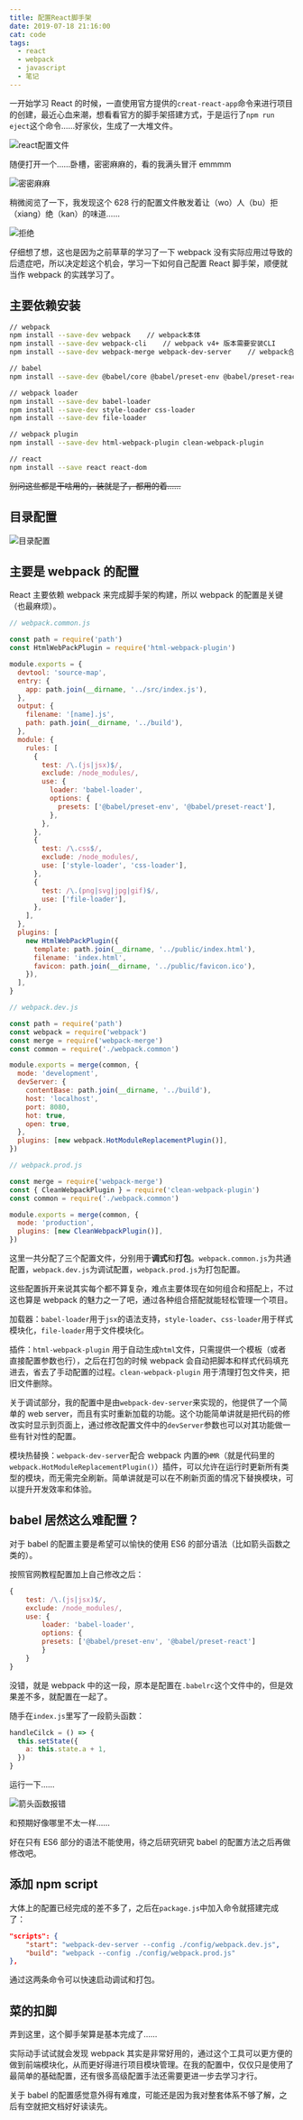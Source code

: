 ```yaml
---
title: 配置React脚手架
date: 2019-07-18 21:16:00
cat: code
tags:
  - react
  - webpack
  - javascript
  - 笔记
---
```


一开始学习 React 的时候，一直使用官方提供的`creat-react-app`命令来进行项目的创建，最近心血来潮，想看看官方的脚手架搭建方式，于是运行了`npm run eject`这个命令……好家伙，生成了一大堆文件。

![react配置文件][1]

随便打开一个……卧槽，密密麻麻的，看的我满头冒汗 emmmm

![密密麻麻][2]

稍微阅览了一下，我发现这个 628 行的配置文件散发着让（wo）人（bu）拒（xiang）绝（kan）的味道……

![拒绝][3]

仔细想了想，这也是因为之前草草的学习了一下 webpack 没有实际应用过导致的后遗症吧，所以决定趁这个机会，学习一下如何自己配置 React 脚手架，顺便就当作 webpack 的实践学习了。

## 主要依赖安装

```bash
// webpack
npm install --save-dev webpack    // webpack本体
npm install --save-dev webpack-cli    // webpack v4+ 版本需要安装CLI
npm install --save-dev webpack-merge webpack-dev-server    // webpack合并工具 | webpack调试工具

// babel
npm install --save-dev @babel/core @babel/preset-env @babel/preset-react    // babel支持

// webpack loader
npm install --save-dev babel-loader
npm install --save-dev style-loader css-loader
npm install --save-dev file-loader

// webpack plugin
npm install --save-dev html-webpack-plugin clean-webpack-plugin

// react
npm install --save react react-dom
```

~~别问这些都是干啥用的，装就是了，都用的着……~~

## 目录配置

![目录配置][4]

## 主要是 webpack 的配置

React 主要依赖 webpack 来完成脚手架的构建，所以 webpack 的配置是关键（也最麻烦）。

```js
// webpack.common.js

const path = require('path')
const HtmlWebPackPlugin = require('html-webpack-plugin')

module.exports = {
  devtool: 'source-map',
  entry: {
    app: path.join(__dirname, '../src/index.js'),
  },
  output: {
    filename: '[name].js',
    path: path.join(__dirname, '../build'),
  },
  module: {
    rules: [
      {
        test: /\.(js|jsx)$/,
        exclude: /node_modules/,
        use: {
          loader: 'babel-loader',
          options: {
            presets: ['@babel/preset-env', '@babel/preset-react'],
          },
        },
      },
      {
        test: /\.css$/,
        exclude: /node_modules/,
        use: ['style-loader', 'css-loader'],
      },
      {
        test: /\.(png|svg|jpg|gif)$/,
        use: ['file-loader'],
      },
    ],
  },
  plugins: [
    new HtmlWebPackPlugin({
      template: path.join(__dirname, '../public/index.html'),
      filename: 'index.html',
      favicon: path.join(__dirname, '../public/favicon.ico'),
    }),
  ],
}
```

```js
// webpack.dev.js

const path = require('path')
const webpack = require('webpack')
const merge = require('webpack-merge')
const common = require('./webpack.common')

module.exports = merge(common, {
  mode: 'development',
  devServer: {
    contentBase: path.join(__dirname, '../build'),
    host: 'localhost',
    port: 8080,
    hot: true,
    open: true,
  },
  plugins: [new webpack.HotModuleReplacementPlugin()],
})
```

```js
// webpack.prod.js

const merge = require('webpack-merge')
const { CleanWebpackPlugin } = require('clean-webpack-plugin')
const common = require('./webpack.common')

module.exports = merge(common, {
  mode: 'production',
  plugins: [new CleanWebpackPlugin()],
})
```

这里一共分配了三个配置文件，分别用于**调式**和**打包**。`webpack.common.js`为共通配置，`webpack.dev.js`为调试配置，`webpack.prod.js`为打包配置。

这些配置拆开来说其实每个都不算复杂，难点主要体现在如何组合和搭配上，不过这也算是 webpack 的魅力之一了吧，通过各种组合搭配就能轻松管理一个项目。

加载器：`babel-loader`用于`jsx`的语法支持，`style-loader`、`css-loader`用于样式模块化，`file-loader`用于文件模块化。

插件：`html-webpack-plugin` 用于自动生成`html`文件，只需提供一个模板（或者直接配置参数也行），之后在打包的时候 webpack 会自动把脚本和样式代码填充进去，省去了手动配置的过程。`clean-webpack-plugin` 用于清理打包文件夹，把旧文件删除。

关于调试部分，我的配置中是由`webpack-dev-server`来实现的，他提供了一个简单的 web server，而且有实时重新加载的功能。这个功能简单讲就是把代码的修改实时显示到页面上，通过修改配置文件中的`devServer`参数也可以对其功能做一些有针对性的配置。

模块热替换：`webpack-dev-server`配合 webpack 内置的`HMR`（就是代码里的`webpack.HotModuleReplacementPlugin()`）插件，可以允许在运行时更新所有类型的模块，而无需完全刷新。简单讲就是可以在不刷新页面的情况下替换模块，可以提升开发效率和体验。

## babel 居然这么难配置？

对于 babel 的配置主要是希望可以愉快的使用 ES6 的部分语法（比如箭头函数之类的）。

按照官网教程配置加上自己修改之后：

```js
{
    test: /\.(js|jsx)$/,
    exclude: /node_modules/,
    use: {
        loader: 'babel-loader',
        options: {
        presets: ['@babel/preset-env', '@babel/preset-react']
        }
    }
}
```

没错，就是 webpack 中的这一段，原本是配置在`.babelrc`这个文件中的，但是效果差不多，就配置在一起了。

随手在`index.js`里写了一段箭头函数：

```js
handleCilck = () => {
  this.setState({
    a: this.state.a + 1,
  })
}
```

运行一下……

![箭头函数报错][5]

和预期好像哪里不太一样……

好在只有 ES6 部分的语法不能使用，待之后研究研究 babel 的配置方法之后再做修改吧。

## 添加 npm script

大体上的配置已经完成的差不多了，之后在`package.js`中加入命令就搭建完成了：

```json
"scripts": {
	"start": "webpack-dev-server --config ./config/webpack.dev.js",
	"build": "webpack --config ./config/webpack.prod.js"
},
```

通过这两条命令可以快速启动调试和打包。

## 菜的扣脚

弄到这里，这个脚手架算是基本完成了……

实际动手试试就会发现 webpack 其实是非常好用的，通过这个工具可以更方便的做到前端模块化，从而更好得进行项目模块管理。在我的配置中，仅仅只是使用了最简单的基础配置，还有很多高级配置手法还需要更进一步去学习才行。

关于 babel 的配置感觉意外得有难度，可能还是因为我对整套体系不够了解，之后有空就把文档好好读读先。

[1]: https://raw.githubusercontent.com/LuckyRabbitFeet/rabbitfeet.net/master/res/%E9%85%8D%E7%BD%AEReact%E8%84%9A%E6%89%8B%E6%9E%B6/react%E9%85%8D%E7%BD%AE%E6%96%87%E4%BB%B6.png
[2]: https://raw.githubusercontent.com/LuckyRabbitFeet/rabbitfeet.net/master/res/%E9%85%8D%E7%BD%AEReact%E8%84%9A%E6%89%8B%E6%9E%B6/%E5%AF%86%E5%AF%86%E9%BA%BB%E9%BA%BB.png
[3]: https://raw.githubusercontent.com/LuckyRabbitFeet/rabbitfeet.net/master/res/%E9%85%8D%E7%BD%AEReact%E8%84%9A%E6%89%8B%E6%9E%B6/%E6%8B%92%E7%BB%9D.jpg
[4]: https://raw.githubusercontent.com/LuckyRabbitFeet/rabbitfeet.net/master/res/%E9%85%8D%E7%BD%AEReact%E8%84%9A%E6%89%8B%E6%9E%B6/%E7%9B%AE%E5%BD%95%E9%85%8D%E7%BD%AE.png
[5]: https://raw.githubusercontent.com/LuckyRabbitFeet/rabbitfeet.net/master/res/%E9%85%8D%E7%BD%AEReact%E8%84%9A%E6%89%8B%E6%9E%B6/%E7%AE%AD%E5%A4%B4%E5%87%BD%E6%95%B0%E6%8A%A5%E9%94%99.png
